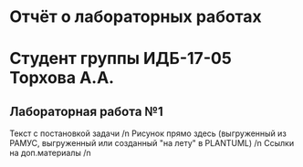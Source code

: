 # Отчёт о лабораторных работах
# Студент группы ИДБ-17-05 Торхова А.А.
## Лабораторная работа №1
Текст с постановкой задачи /n
Рисунок прямо здесь (выгруженный из РАМУС, выгруженный или созданный "на лету" в PLANTUML) /n
Ссылки на доп.материалы /n

